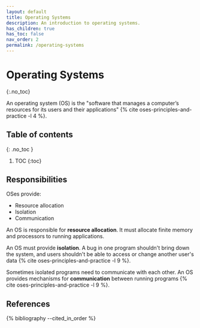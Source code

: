 ```yaml
---
layout: default
title: Operating Systems
description: An introduction to operating systems.
has_children: true
has_toc: false
nav_order: 2
permalink: /operating-systems
---
```


<!-- prettier-ignore-start -->

# Operating Systems
{:.no_toc}

An operating system (OS) is the "software that manages a computer’s resources for its users and their applications" {% cite oses-principles-and-practice -l 4 %}.

## Table of contents
{: .no_toc }

1. TOC
{:toc}

<!-- prettier-ignore-end -->

## Responsibilities

OSes provide:

- Resource allocation
- Isolation
- Communication

An OS is responsible for **resource allocation**. It must allocate finite memory and processors to running applications.

An OS must provide **isolation**. A bug in one program shouldn't bring down the system, and users shouldn't be able to access or change another user's data {% cite oses-principles-and-practice -l 9 %}.

Sometimes isolated programs need to communicate with each other. An OS provides mechanisms for **communication** between running programs {% cite oses-principles-and-practice -l 9 %}.

## References

{% bibliography --cited_in_order %}
